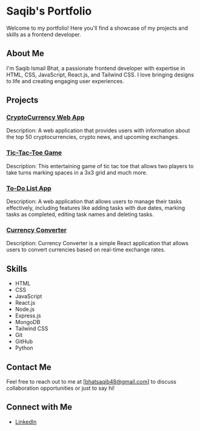 # Saqib's Portfolio

Welcome to my portfolio! Here you'll find a showcase of my projects and skills as a frontend developer.

## About Me

I'm Saqib Ismail Bhat, a passionate frontend developer with expertise in HTML, CSS, JavaScript, React.js, and Tailwind CSS. I love bringing designs to life and creating engaging user experiences.

## Projects

### [CryptoCurrency Web App](https://cryptocurrencyinfo-bysaqib.netlify.app)

Description: A web application 
            that provides users with information about the top 50 cryptocurrencies, crypto news, and upcoming exchanges.


### [Tic-Tac-Toe Game](https://tictactoe-bysaqib.netlify.app/)

Description: This entertaining game of tic tac toe that allows two players to take turns marking spaces in a 3x3 grid and much more.


### [To-Do List App](https://todolist-bysaqib.netlify.app/)

Description: A web application that allows users to manage their tasks effectively, including features like adding tasks with due dates, marking tasks as completed, editing task names and deleting tasks.

### [Currency Converter](https://currencyconverter-bysaqib.netlify.app/)

Description: Currency Converter is a simple React application that allows users to convert currencies based on real-time exchange rates.

## Skills

- HTML
- CSS
- JavaScript
- React.js
- Node.js
- Express.js
- MongoDB
- Tailwind CSS
- Git
- GitHub
- Python

## Contact Me

Feel free to reach out to me at [bhatsaqib48@gmail.com] to discuss collaboration opportunities or just to say hi!

## Connect with Me

- [LinkedIn](https://www.linkedin.com/in/saqib-ismail-bhat-00942b254/)
